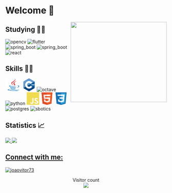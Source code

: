 <!--<img src="https://user-images.githubusercontent.com/73097560/115834477-dbab4500-a447-11eb-908a-139a6edaec5c.gif"> -->

# Welcome 🤖
<img src="https://github.com/joaovitor73/JoaoVitor73/assets/83173020/e0a67ac5-2f5b-43f8-b5b0-90d470cba1da"  align="right" height="250" width="300" style = "max-width:100;"></img>

## Studying 🧑‍💻

<img src="https://github.com/joaovitor73/JoaoVitor73/assets/83173020/6770f31f-e789-4861-a1d0-129c39e6f871" alt = "opencv"  height="40" width="40" style = "max-width:100;"></img>
<img src="https://cdn.jsdelivr.net/gh/devicons/devicon/icons/flutter/flutter-plain.svg" alt = "flutter"  height="40" width="40" style = "max-width:100;" ></img>
<img src="https://cdn.jsdelivr.net/gh/devicons/devicon/icons/spring/spring-original-wordmark.svg" alt = "spring_boot"  height="40" width="40" style = "max-width:100;" ></img>
<img src="https://pic1.zhimg.com/v2-6d950e5b46badc6bf0f09ca91722b2b9_720w.jpg?source=172ae18balt" alt = "spring_boot"  height="40" width="40" style = "max-width:100;" ></img>
<img src="https://github.com/joaovitor73/JoaoVitor73/assets/83173020/37cb2647-61f4-4b66-ad96-328c43a52307" alt = "react"  height="40" width="40" style = "max-width:100;" ></img>

 
## Skills 🤹‍♂️
<img src="https://raw.githubusercontent.com/devicons/devicon/master/icons/java/java-original.svg" alt = "java"  height="40" width="50" style = "max-width:100;"></img>
<img src="https://raw.githubusercontent.com/devicons/devicon/master/icons/cplusplus/cplusplus-original.svg" alt = "cplusplus"  height="40" width="40" style = "max-width:100;"></img>
<img src="https://github.com/joaovitor73/JoaoVitor73/assets/83173020/1e075796-6e21-4cc2-9be4-c4fd8eb31675" alt = "octave"  height="40" width="40" style = "max-width:100;"></img>
<img src="https://cdn.jsdelivr.net/gh/devicons/devicon/icons/python/python-original.svg" alt = "python" height="40" width="40"/>
<img src="https://raw.githubusercontent.com/devicons/devicon/master/icons/javascript/javascript-plain.svg" alt = "javascript"  height="40" width="40" style = "max-width:100;"></img>
<img src="https://raw.githubusercontent.com/devicons/devicon/master/icons/html5/html5-original.svg" alt = "html"  height="40" width="40" style = "max-width:100;"></img>
<img src="https://raw.githubusercontent.com/devicons/devicon/master/icons/css3/css3-original.svg" alt = "css"  height="40" width="40" style = "max-width:100;" ></img>
<img src="https://cdn.jsdelivr.net/gh/devicons/devicon/icons/postgresql/postgresql-original.svg" alt = "postgres"  height="40" width="40" style = "max-width:100;" ></img>
<img src="https://github.com/joaovitor73/JoaoVitor73/assets/83173020/18be6db6-67ef-424f-a2d2-5168cb518bed" alt = "sbotics"  height="40" width="40" style = "max-width:100;" ></img>

## Statistics 📈
<div> 
  <a href="https://github.com/JoaoVitor73">
  <img height="170em" src="https://github-readme-stats.vercel.app/api?username=JoaoVitor73&show_icons=true&theme=tokyonight&include_all_commits=true&count_private=true"/>
  <img height="170em" src="https://github-readme-stats.vercel.app/api/top-langs/?username=JoaoVitor73&layout=compact&langs_count=16&theme=tokyonight"/>
</div>

<!--<img src="https://user-images.githubusercontent.com/73097560/115834477-dbab4500-a447-11eb-908a-139a6edaec5c.gif">-->
<h2 align="left">Connect with me:</h2>
<p align="left">
<a href="https://linkedin.com/in/joaovitor73" target="blank"><img align="center" src="https://raw.githubusercontent.com/rahuldkjain/github-profile-readme-generator/master/src/images/icons/Social/linked-in-alt.svg" alt="joaovitor73" height="30" width="40" /></a>
 
<p align="center"> 
  Visitor count<br>
  <img src="https://profile-counter.glitch.me/JoaoVitor733/count.svg" />
</p>


<!--
**JoaoVitor733/JoaoVitor733** is a ✨ _special_ ✨ repository because its `README.md` (this file) appears on your GitHub profile.

Here are some ideas to get you started:

- 🔭 I’m currently working on ...
- 🌱 I’m currently learning ...
- 👯 I’m looking to collaborate on ...
- 🤔 I’m looking for help with ...
- 💬 Ask me about ...
- 📫 How to reach me: ...
- 😄 Pronouns: ...
- ⚡ Fun fact: ...
-->
